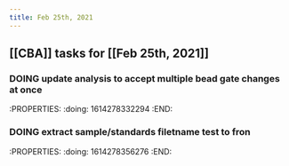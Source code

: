 ```yaml
---
title: Feb 25th, 2021
---
```


## [[CBA]] tasks for [[Feb 25th, 2021]]
### DOING update analysis to accept multiple bead gate changes at once
:PROPERTIES:
:doing: 1614278332294
:END:
### DOING extract sample/standards filetname test to fron
:PROPERTIES:
:doing: 1614278356276
:END:
